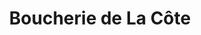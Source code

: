 ---
title: "Boucherie de La Côte"
url: /mandelieu-la-napoule/boucherie-de-la-cote/
shop: boucherie
---